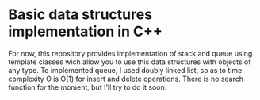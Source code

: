 # Basic data structures implementation in C++

For now, this repository provides implementation of stack and queue using template classes wich allow you to use this data structures with objects of any type.
To implemented queue, I used doubly linked list, so as to time complexity O is O(1) for insert and delete operations.
There is no search function for the moment, but I'll try to do it soon.
